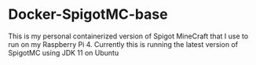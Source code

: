 # Docker-SpigotMC-base
This is my personal containerized version of Spigot MineCraft that I use to run on my Raspberry Pi 4.
Currently this is running the latest version of SpigotMC using JDK 11 on Ubuntu
